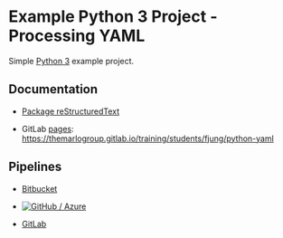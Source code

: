 # Example Python 3 Project - Processing YAML

Simple [Python 3](https://docs.python.org/3/) example project.

## Documentation

* [Package reStructuredText](./README.rst)

* GitLab
  [pages](https://docs.gitlab.com/ce/user/project/pages/getting_started_part_one.html):
  https://themarlogroup.gitlab.io/training/students/fjung/python-yaml

## Pipelines

* [Bitbucket](https://bitbucket.org/frankhjung/python-yaml/addon/pipelines/home)

* [![GitHub /
  Azure](https://dev.azure.com/frankhjung/python/_apis/build/status/frankhjung.python-yaml?branchName=master)](https://dev.azure.com/frankhjung/python/_build/latest?definitionId=4&branchName=master)

* [GitLab](https://gitlab.com/theMarloGroup/training/students/fjung/python-yaml/pipelines)

